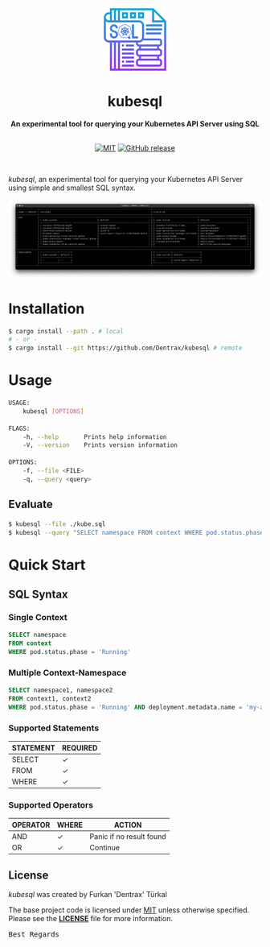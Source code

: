 <p align="center"><a href="https://github.com/Dentrax/kubesql" target="_blank"><img height="128" src="https://raw.githubusercontent.com/Dentrax/kubesql/master/.res/logo.png"></a></p>

<h1 align="center">kubesql</h1>

<div align="center">
 <strong>
   An experimental tool for querying your Kubernetes API Server using SQL
 </strong>
</div>

<br />

<p align="center">
  <a href="https://opensource.org/licenses/MIT"><img src="https://img.shields.io/badge/License-MIT-blue.svg?style=flat-square" alt="MIT"></a>
  <a href="https://github.com/Dentrax/kubesql/releases/latest"><img src="https://img.shields.io/github/release/Dentrax/kubesql.svg?style=flat-square" alt="GitHub release"></a>
</p>

<br />

*kubesql*, an experimental tool for querying your Kubernetes API Server using simple and smallest SQL syntax.

![Screenshot](.res/screenshot.png)

# Installation

```bash
$ cargo install --path . # local
# - or -
$ cargo install --git https://github.com/Dentrax/kubesql # remote
```

# Usage

```bash
USAGE:
    kubesql [OPTIONS]

FLAGS:
    -h, --help       Prints help information
    -V, --version    Prints version information

OPTIONS:
    -f, --file <FILE>      
    -q, --query <query>
```

## Evaluate
```bash
$ kubesql --file ./kube.sql
$ kubesql --query "SELECT namespace FROM context WHERE pod.status.phase = 'Running'"
```

# Quick Start

## SQL Syntax

### Single Context
```sql
SELECT namespace
FROM context
WHERE pod.status.phase = 'Running'
```

### Multiple Context-Namespace
```sql
SELECT namespace1, namespace2
FROM context1, context2
WHERE pod.status.phase = 'Running' AND deployment.metadata.name = 'my-awesome-deployment'
```

### Supported Statements
| STATEMENT | REQUIRED |
|-----------|----------|
| SELECT    | ✓        |
| FROM      | ✓        |
| WHERE     | ✓        |

### Supported Operators
| OPERATOR | WHERE | ACTION                   |
|----------|-------| ------------------------ |
| AND      | ✓     | Panic if no result found |
| OR       | ✓     | Continue                 |

## License

*kubesql* was created by Furkan 'Dentrax' Türkal

The base project code is licensed under [MIT](https://opensource.org/licenses/MIT) unless otherwise specified. Please see the **[LICENSE](https://github.com/Dentrax/kubesql/blob/master/LICENSE)** file for more information.

<kbd>Best Regards</kbd>